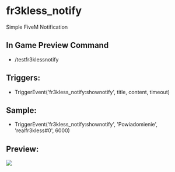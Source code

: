 # fr3kless_notify
Simple FiveM Notification
## In Game Preview Command
- /testfr3klessnotify
## Triggers:
- TriggerEvent('fr3kless_notify:shownotify', title, content, timeout)
## Sample:
- TriggerEvent('fr3kless_notify:shownotify', 'Powiadomienie', 'realfr3kless#0', 6000)
## Preview:
<img src="https://cdn.discordapp.com/attachments/1188126533408272384/1188158550678175784/image.png?ex=659981e1&is=65870ce1&hm=30b90c6b5da9f9874fc7f9cf51ebf4d3b04e314211fd61b11eeeb94deefd764f&">
